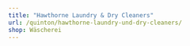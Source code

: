 ```yaml
---
title: "Hawthorne Laundry & Dry Cleaners"
url: /quinton/hawthorne-laundry-und-dry-cleaners/
shop: Wäscherei
---
```

